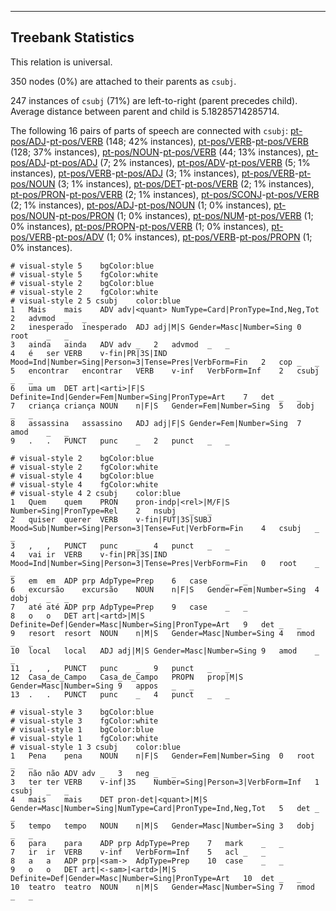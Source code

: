 

--------------------------------------------------------------------------------

## Treebank Statistics

This relation is universal.

350 nodes (0%) are attached to their parents as `csubj`.

247 instances of `csubj` (71%) are left-to-right (parent precedes child).
Average distance between parent and child is 5.18285714285714.

The following 16 pairs of parts of speech are connected with `csubj`: [pt-pos/ADJ]()-[pt-pos/VERB]() (148; 42% instances), [pt-pos/VERB]()-[pt-pos/VERB]() (128; 37% instances), [pt-pos/NOUN]()-[pt-pos/VERB]() (44; 13% instances), [pt-pos/ADJ]()-[pt-pos/ADJ]() (7; 2% instances), [pt-pos/ADV]()-[pt-pos/VERB]() (5; 1% instances), [pt-pos/VERB]()-[pt-pos/ADJ]() (3; 1% instances), [pt-pos/VERB]()-[pt-pos/NOUN]() (3; 1% instances), [pt-pos/DET]()-[pt-pos/VERB]() (2; 1% instances), [pt-pos/PRON]()-[pt-pos/VERB]() (2; 1% instances), [pt-pos/SCONJ]()-[pt-pos/VERB]() (2; 1% instances), [pt-pos/ADJ]()-[pt-pos/NOUN]() (1; 0% instances), [pt-pos/NOUN]()-[pt-pos/PRON]() (1; 0% instances), [pt-pos/NUM]()-[pt-pos/VERB]() (1; 0% instances), [pt-pos/PROPN]()-[pt-pos/VERB]() (1; 0% instances), [pt-pos/VERB]()-[pt-pos/ADV]() (1; 0% instances), [pt-pos/VERB]()-[pt-pos/PROPN]() (1; 0% instances).


~~~ conllu
# visual-style 5	bgColor:blue
# visual-style 5	fgColor:white
# visual-style 2	bgColor:blue
# visual-style 2	fgColor:white
# visual-style 2 5 csubj	color:blue
1	Mais	mais	ADV	adv|<quant>	NumType=Card|PronType=Ind,Neg,Tot	2	advmod	_	_
2	inesperado	inesperado	ADJ	adj|M|S	Gender=Masc|Number=Sing	0	root	_	_
3	ainda	ainda	ADV	adv	_	2	advmod	_	_
4	é	ser	VERB	v-fin|PR|3S|IND	Mood=Ind|Number=Sing|Person=3|Tense=Pres|VerbForm=Fin	2	cop	_	_
5	encontrar	encontrar	VERB	v-inf	VerbForm=Inf	2	csubj	_	_
6	uma	um	DET	art|<arti>|F|S	Definite=Ind|Gender=Fem|Number=Sing|PronType=Art	7	det	_	_
7	criança	criança	NOUN	n|F|S	Gender=Fem|Number=Sing	5	dobj	_	_
8	assassina	assassino	ADJ	adj|F|S	Gender=Fem|Number=Sing	7	amod	_	_
9	.	.	PUNCT	punc	_	2	punct	_	_

~~~


~~~ conllu
# visual-style 2	bgColor:blue
# visual-style 2	fgColor:white
# visual-style 4	bgColor:blue
# visual-style 4	fgColor:white
# visual-style 4 2 csubj	color:blue
1	Quem	quem	PRON	pron-indp|<rel>|M/F|S	Number=Sing|PronType=Rel	2	nsubj	_	_
2	quiser	querer	VERB	v-fin|FUT|3S|SUBJ	Mood=Sub|Number=Sing|Person=3|Tense=Fut|VerbForm=Fin	4	csubj	_	_
3	,	,	PUNCT	punc	_	4	punct	_	_
4	vai	ir	VERB	v-fin|PR|3S|IND	Mood=Ind|Number=Sing|Person=3|Tense=Pres|VerbForm=Fin	0	root	_	_
5	em	em	ADP	prp	AdpType=Prep	6	case	_	_
6	excursão	excursão	NOUN	n|F|S	Gender=Fem|Number=Sing	4	dobj	_	_
7	até	até	ADP	prp	AdpType=Prep	9	case	_	_
8	o	o	DET	art|<artd>|M|S	Definite=Def|Gender=Masc|Number=Sing|PronType=Art	9	det	_	_
9	resort	resort	NOUN	n|M|S	Gender=Masc|Number=Sing	4	nmod	_	_
10	local	local	ADJ	adj|M|S	Gender=Masc|Number=Sing	9	amod	_	_
11	,	,	PUNCT	punc	_	9	punct	_	_
12	Casa_de_Campo	Casa_de_Campo	PROPN	prop|M|S	Gender=Masc|Number=Sing	9	appos	_	_
13	.	.	PUNCT	punc	_	4	punct	_	_

~~~


~~~ conllu
# visual-style 3	bgColor:blue
# visual-style 3	fgColor:white
# visual-style 1	bgColor:blue
# visual-style 1	fgColor:white
# visual-style 1 3 csubj	color:blue
1	Pena	pena	NOUN	n|F|S	Gender=Fem|Number=Sing	0	root	_	_
2	não	não	ADV	adv	_	3	neg	_	_
3	ter	ter	VERB	v-inf|3S	Number=Sing|Person=3|VerbForm=Inf	1	csubj	_	_
4	mais	mais	DET	pron-det|<quant>|M|S	Gender=Masc|Number=Sing|NumType=Card|PronType=Ind,Neg,Tot	5	det	_	_
5	tempo	tempo	NOUN	n|M|S	Gender=Masc|Number=Sing	3	dobj	_	_
6	para	para	ADP	prp	AdpType=Prep	7	mark	_	_
7	ir	ir	VERB	v-inf	VerbForm=Inf	5	acl	_	_
8	a	a	ADP	prp|<sam->	AdpType=Prep	10	case	_	_
9	o	o	DET	art|<-sam>|<artd>|M|S	Definite=Def|Gender=Masc|Number=Sing|PronType=Art	10	det	_	_
10	teatro	teatro	NOUN	n|M|S	Gender=Masc|Number=Sing	7	nmod	_	_

~~~



